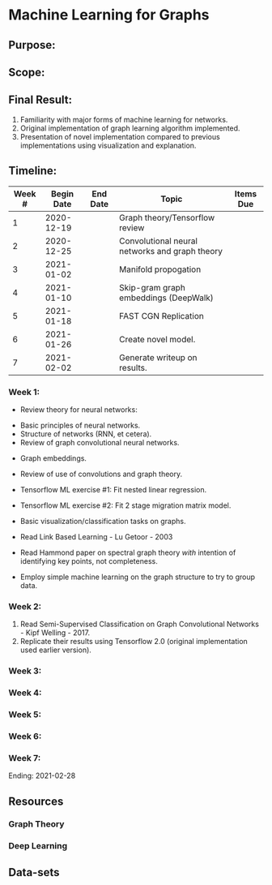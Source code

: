 # Machine Learning for Graphs

## Purpose:

## Scope:

## Final Result:

1. Familiarity with major forms of machine learning for networks.
2. Original implementation of graph learning algorithm implemented.
3. Presentation of novel implementation compared to previous implementations using visualization and explanation.

## Timeline:

| Week # | Begin Date | End Date | Topic | Items Due |   
|------------|------------|----------|-------|-----------|
| 1|  2020-12-19        |         | Graph theory/Tensorflow review      |           |   
| 2|  2020-12-25          |          | Convolutional neural networks and graph theory      |           |   
| 3|  2021-01-02          |          |    Manifold propogation   |           |   
| 4|  2021-01-10          |          |  Skip-gram graph embeddings (DeepWalk)     |           |   
| 5|  2021-01-18          |          |   FAST CGN Replication    |           |   
|6|  2021-01-26          |          | Create novel model.       |           |   
|7 | 2021-02-02          |          | Generate writeup on results.       |           |

### Week 1:

* Review theory for neural networks:
 + Basic principles of neural networks.
 + Structure of networks (RNN, et cetera).
 + Review of graph convolutional neural networks.

* Graph embeddings.
* Review of use of convolutions and graph theory.
* Tensorflow ML exercise #1: Fit nested linear regression.
* Tensorflow ML exercise #2: Fit 2 stage migration matrix model.
* Basic visualization/classification tasks on graphs.

* Read Link Based Learning - Lu Getoor - 2003
* Read Hammond paper on spectral graph theory *with* intention of identifying key points, not completeness.
* Employ simple machine learning on the graph structure to try to group data.

### Week 2:

1. Read Semi-Supervised Classification on Graph Convolutional Networks - Kipf Welling - 2017.
2. Replicate their results using Tensorflow 2.0 (original implementation used earlier version).


### Week 3:

### Week 4:

### Week 5:

### Week 6:

### Week 7:







Ending: 2021-02-28

## Resources

### Graph Theory

### Deep Learning

## Data-sets
